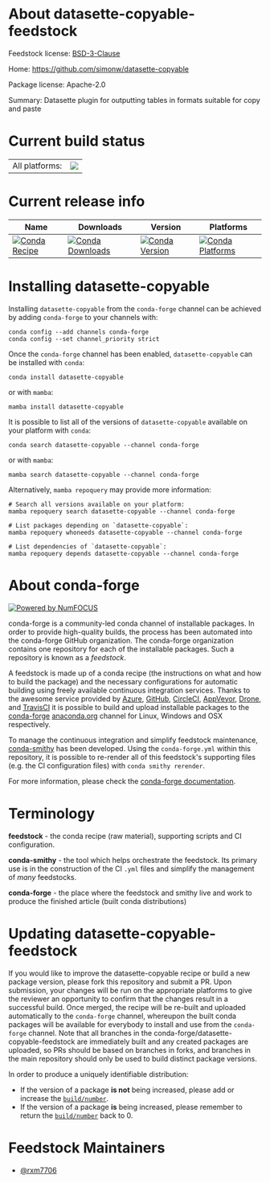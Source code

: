 About datasette-copyable-feedstock
==================================

Feedstock license: [BSD-3-Clause](https://github.com/conda-forge/datasette-copyable-feedstock/blob/main/LICENSE.txt)

Home: https://github.com/simonw/datasette-copyable

Package license: Apache-2.0

Summary: Datasette plugin for outputting tables in formats suitable for copy and paste

Current build status
====================


<table><tr><td>All platforms:</td>
    <td>
      <a href="https://dev.azure.com/conda-forge/feedstock-builds/_build/latest?definitionId=21611&branchName=main">
        <img src="https://dev.azure.com/conda-forge/feedstock-builds/_apis/build/status/datasette-copyable-feedstock?branchName=main">
      </a>
    </td>
  </tr>
</table>

Current release info
====================

| Name | Downloads | Version | Platforms |
| --- | --- | --- | --- |
| [![Conda Recipe](https://img.shields.io/badge/recipe-datasette--copyable-green.svg)](https://anaconda.org/conda-forge/datasette-copyable) | [![Conda Downloads](https://img.shields.io/conda/dn/conda-forge/datasette-copyable.svg)](https://anaconda.org/conda-forge/datasette-copyable) | [![Conda Version](https://img.shields.io/conda/vn/conda-forge/datasette-copyable.svg)](https://anaconda.org/conda-forge/datasette-copyable) | [![Conda Platforms](https://img.shields.io/conda/pn/conda-forge/datasette-copyable.svg)](https://anaconda.org/conda-forge/datasette-copyable) |

Installing datasette-copyable
=============================

Installing `datasette-copyable` from the `conda-forge` channel can be achieved by adding `conda-forge` to your channels with:

```
conda config --add channels conda-forge
conda config --set channel_priority strict
```

Once the `conda-forge` channel has been enabled, `datasette-copyable` can be installed with `conda`:

```
conda install datasette-copyable
```

or with `mamba`:

```
mamba install datasette-copyable
```

It is possible to list all of the versions of `datasette-copyable` available on your platform with `conda`:

```
conda search datasette-copyable --channel conda-forge
```

or with `mamba`:

```
mamba search datasette-copyable --channel conda-forge
```

Alternatively, `mamba repoquery` may provide more information:

```
# Search all versions available on your platform:
mamba repoquery search datasette-copyable --channel conda-forge

# List packages depending on `datasette-copyable`:
mamba repoquery whoneeds datasette-copyable --channel conda-forge

# List dependencies of `datasette-copyable`:
mamba repoquery depends datasette-copyable --channel conda-forge
```


About conda-forge
=================

[![Powered by
NumFOCUS](https://img.shields.io/badge/powered%20by-NumFOCUS-orange.svg?style=flat&colorA=E1523D&colorB=007D8A)](https://numfocus.org)

conda-forge is a community-led conda channel of installable packages.
In order to provide high-quality builds, the process has been automated into the
conda-forge GitHub organization. The conda-forge organization contains one repository
for each of the installable packages. Such a repository is known as a *feedstock*.

A feedstock is made up of a conda recipe (the instructions on what and how to build
the package) and the necessary configurations for automatic building using freely
available continuous integration services. Thanks to the awesome service provided by
[Azure](https://azure.microsoft.com/en-us/services/devops/), [GitHub](https://github.com/),
[CircleCI](https://circleci.com/), [AppVeyor](https://www.appveyor.com/),
[Drone](https://cloud.drone.io/welcome), and [TravisCI](https://travis-ci.com/)
it is possible to build and upload installable packages to the
[conda-forge](https://anaconda.org/conda-forge) [anaconda.org](https://anaconda.org/)
channel for Linux, Windows and OSX respectively.

To manage the continuous integration and simplify feedstock maintenance,
[conda-smithy](https://github.com/conda-forge/conda-smithy) has been developed.
Using the ``conda-forge.yml`` within this repository, it is possible to re-render all of
this feedstock's supporting files (e.g. the CI configuration files) with ``conda smithy rerender``.

For more information, please check the [conda-forge documentation](https://conda-forge.org/docs/).

Terminology
===========

**feedstock** - the conda recipe (raw material), supporting scripts and CI configuration.

**conda-smithy** - the tool which helps orchestrate the feedstock.
                   Its primary use is in the construction of the CI ``.yml`` files
                   and simplify the management of *many* feedstocks.

**conda-forge** - the place where the feedstock and smithy live and work to
                  produce the finished article (built conda distributions)


Updating datasette-copyable-feedstock
=====================================

If you would like to improve the datasette-copyable recipe or build a new
package version, please fork this repository and submit a PR. Upon submission,
your changes will be run on the appropriate platforms to give the reviewer an
opportunity to confirm that the changes result in a successful build. Once
merged, the recipe will be re-built and uploaded automatically to the
`conda-forge` channel, whereupon the built conda packages will be available for
everybody to install and use from the `conda-forge` channel.
Note that all branches in the conda-forge/datasette-copyable-feedstock are
immediately built and any created packages are uploaded, so PRs should be based
on branches in forks, and branches in the main repository should only be used to
build distinct package versions.

In order to produce a uniquely identifiable distribution:
 * If the version of a package **is not** being increased, please add or increase
   the [``build/number``](https://docs.conda.io/projects/conda-build/en/latest/resources/define-metadata.html#build-number-and-string).
 * If the version of a package **is** being increased, please remember to return
   the [``build/number``](https://docs.conda.io/projects/conda-build/en/latest/resources/define-metadata.html#build-number-and-string)
   back to 0.

Feedstock Maintainers
=====================

* [@rxm7706](https://github.com/rxm7706/)

